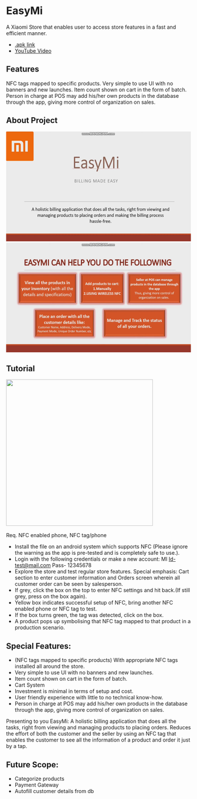 # EasyMi

A Xiaomi Store that enables user to access store features in a fast and efficient manner.
- [.apk link](https://drive.google.com/file/d/1-MkSpbs-CtE6CBUOC1gnIb0WyinYzM5Z/view?usp=sharing)
- [YouTube Video](https://www.youtube.com/watch?v=T9C2cRTlgTI)

## Features

NFC tags mapped to specific products.
Very simple to use UI with no banners and new launches.
Item count shown on cart in the form of batch.
Person in charge at POS may add his/her own products in the database through the app, giving more control of organization on sales.

## About Project

<img src="./about1.png" height=300px width=600px>
<img src="./about2.png" height=300px width=600px>

## Tutorial

<img src="./tutorial.gif" height=400px width=400px>

Req. NFC enabled phone, NFC tag/phone

- Install the file on an android system which supports NFC (Please ignore the warning as the app is pre-tested and is completely safe to use.).
- Login with the following credentials or make a new account:
  MI Id-test@mail.com
  Pass- 12345678
- Explore the store and test regular store features.
  Special emphasis: Cart section to enter customer information and Orders screen wherein all customer order can be seen by salesperson.
- If grey, click the box on the top to enter NFC settings and hit back.(If still grey, press on the box again).
- Yellow box indicates successful setup of NFC, bring another NFC enabled phone or NFC tag to test.
- If the box turns green, the tag was detected, click on the box.
- A product pops up symbolising that NFC tag mapped to that product in a production scenario.

## Special Features:

- (NFC tags mapped to specific products) With appropriate NFC tags installed all around the store.
- Very simple to use UI with no banners and new launches.
- Item count shown on cart in the form of batch.
- Cart System
- Investment is minimal in terms of setup and cost.
- User friendly experience with little to no technical know-how.
- Person in charge at POS may add his/her own products in the database through the app, giving more control of organization on sales.

Presenting to you EasyMi: A holistic billing application that does all the tasks, right from viewing and managing products to placing orders.
Reduces the effort of both the customer and the seller by using an NFC tag that enables the customer to see all the information of a product and order it just by a tap.

## Future Scope:

- Categorize products
- Payment Gateway
- Autofill customer details from db

